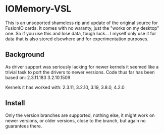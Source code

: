 # IOMemory-VSL

This is an unsoported shameless rip and update of the original source 
for FusionIO cards. It comes with no waranty, just the "works on my desktop"
one. So if you use this and lose data, tough luck...  I myself only use 
it for data that is also stored elsewhere and for experimentation purposes.

## Background
As driver support was seriously lacking for newer kernels it seemed like
a trivial task to port the drivers to newer versions. Code thus far
has been based on:
    2.3.11.183
    3.2.10.1509

Kernels it has worked with: 2.3.11, 3.2.10, 3.19, 3.8.0, 4.2.0

## Install
Only the version branches are supported, nothing else, it might work
on newer versions, or older versions, close to the branch, but again
no guarantees there.


